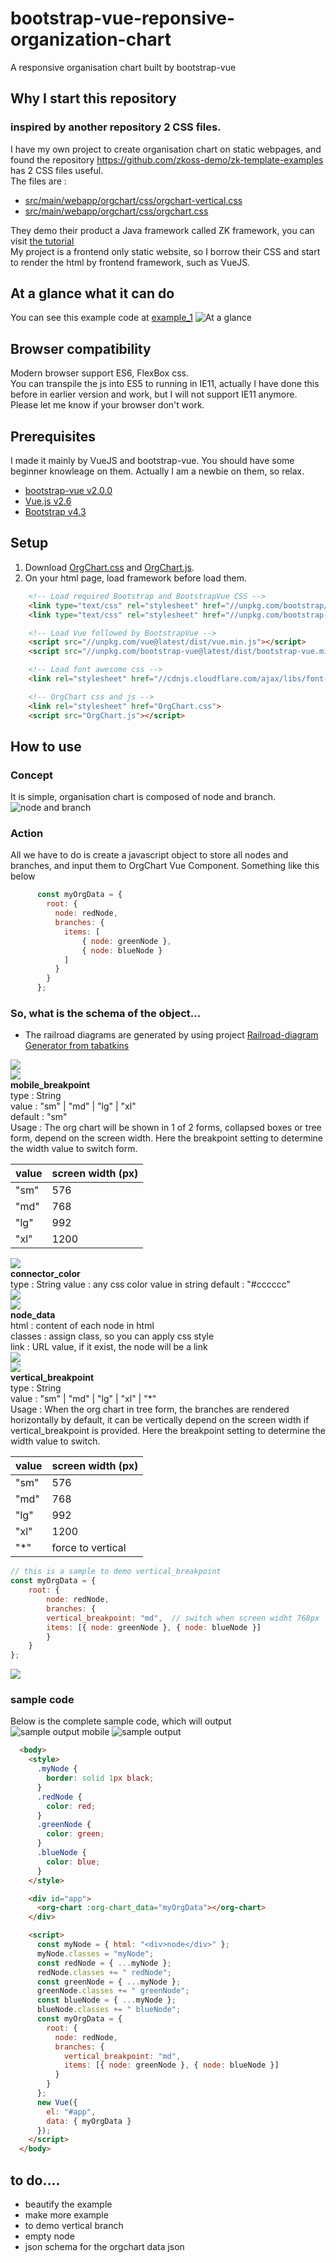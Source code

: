 # bootstrap-vue-reponsive-organization-chart
A responsive organisation chart built by bootstrap-vue
## Why I start this repository
### inspired by another repository 2 CSS files.
I have my own project to create organisation chart on static webpages, and found the repository  https://github.com/zkoss-demo/zk-template-examples has 2 CSS files useful.  
The files are :  
- [src/main/webapp/orgchart/css/orgchart-vertical.css](https://github.com/zkoss-demo/zk-template-examples/blob/master/src/main/webapp/orgchart/css/orgchart-vertical.css)
- [src/main/webapp/orgchart/css/orgchart.css](https://github.com/zkoss-demo/zk-template-examples/blob/master/src/main/webapp/orgchart/css/orgchart.css)

They demo their product a Java framework called ZK framework, you can visit [the tutorial](https://dzone.com/articles/css-flex-based-orgchart-with-zk)  
My project is a frontend only static website, so I borrow their CSS and start to render the html by frontend framework, such as VueJS.


## At a glance what it can do
You can see this example code at [example_1](examples/example_1)
![At a glance](doc/images/glance.gif)

## Browser compatibility
Modern browser support ES6, FlexBox css.  
You can transpile the js into ES5 to running in IE11, actually I have done this before in earlier version and work, but I will not support IE11 anymore.  
Please let me know if your browser don't work.

## Prerequisites
I made it mainly by VueJS and bootstrap-vue. You should have some beginner knowleage on them. Actually I am a newbie on them, so relax.
- [bootstrap-vue v2.0.0](https://bootstrap-vue.js.org/)
- [Vue.js v2.6](https://vuejs.org/)
- [Bootstrap v4.3](https://getbootstrap.com/)

## Setup
1. Download [OrgChart.css](src/OrgChart.css) and [OrgChart.js](src/OrgChart.js).
2. On your html page, load framework before load them.
```html
    <!-- Load required Bootstrap and BootstrapVue CSS -->
    <link type="text/css" rel="stylesheet" href="//unpkg.com/bootstrap/dist/css/bootstrap.min.css" />
    <link type="text/css" rel="stylesheet" href="//unpkg.com/bootstrap-vue@latest/dist/bootstrap-vue.min.css" />

    <!-- Load Vue followed by BootstrapVue -->
    <script src="//unpkg.com/vue@latest/dist/vue.min.js"></script>
    <script src="//unpkg.com/bootstrap-vue@latest/dist/bootstrap-vue.min.js"></script>

    <!-- Load font awesome css -->
    <link rel="stylesheet" href="//cdnjs.cloudflare.com/ajax/libs/font-awesome/5.11.2/css/all.min.css"> 

    <!-- OrgChart css and js -->
    <link rel="stylesheet" href="OrgChart.css">
    <script src="OrgChart.js"></script>    
```

## How to use
### Concept
It is simple, organisation chart is composed of node and branch.  
![node and branch](doc/images/concept1.png)
### Action
All we have to do is create a javascript object to store all nodes and branches, and input them to OrgChart Vue Component. Something like this below  
```javascript
      const myOrgData = {
        root: {
          node: redNode,
          branches: {
            items: [
                { node: greenNode },
                { node: blueNode }
            ]
          }
        }
      };
```
### So, what is the schema of the object...
* The railroad diagrams are generated by using project [Railroad-diagram Generator from tabatkins](https://github.com/tabatkins/railroad-diagrams)

![](doc/railroad_diagram/orgChart_data.png)  
![](doc/railroad_diagram/mobile_breakpoint.png)  
**mobile_breakpoint**  
type : String  
value : "sm" | "md" | "lg" | "xl"  
default : "sm"  
Usage : The org chart will be shown in 1 of 2 forms, collapsed boxes or tree form, depend on the screen width. Here the breakpoint setting to determine the width value to switch form.  

value|screen width (px)
---|---
"sm" | 576
"md" | 768
"lg" | 992
"xl" | 1200
![](doc/images/mobile_breakpoint.gif)  
**connector_color**  
type : String
value : any css color value in string
default : "#cccccc"  
![](doc/railroad_diagram/branch_data.png)  
![](doc/railroad_diagram/node_data.png)  
**node_data**  
html : content of each node in html   
classes : assign class, so you can apply css style   
link : URL value, if it exist, the node will be a link    
![](doc/railroad_diagram/branches_data.png)  
![](doc/railroad_diagram/vertical_breakpoint.png)  
**vertical_breakpoint**  
type : String  
value : "sm" | "md" | "lg" | "xl" | "*"  
Usage : When the org chart in tree form, the branches are rendered horizontally by default, it can be vertically depend on the screen width if vertical_breakpoint is provided. Here the breakpoint setting to determine the width value to switch.  

value|screen width (px)
---|---
"sm" | 576
"md" | 768
"lg" | 992
"xl" | 1200
"*"  | force to vertical
```javascript
// this is a sample to demo vertical_breakpoint
const myOrgData = {
    root: {
        node: redNode,
        branches: {
        vertical_breakpoint: "md",  // switch when screen widht 768px
        items: [{ node: greenNode }, { node: blueNode }]
        }
    }
};
```
![](doc/images/vertical_breakpoint.gif)  
### sample code
Below is the complete sample code, which will output  
![sample output mobile](doc/images/sample_output_mobile.png) ![sample output](doc/images/sample_output.png)  
```html
  <body>
    <style>
      .myNode {
        border: solid 1px black;
      }
      .redNode {
        color: red;
      }
      .greenNode {
        color: green;
      }
      .blueNode {
        color: blue;
      }
    </style>

    <div id="app">
      <org-chart :org-chart_data="myOrgData"></org-chart>
    </div>

    <script>
      const myNode = { html: "<div>node</div>" };
      myNode.classes = "myNode";
      const redNode = { ...myNode };
      redNode.classes += " redNode";
      const greenNode = { ...myNode };
      greenNode.classes += " greenNode";
      const blueNode = { ...myNode };
      blueNode.classes += " blueNode";
      const myOrgData = {
        root: {
          node: redNode,
          branches: {
            vertical_breakpoint: "md",
            items: [{ node: greenNode }, { node: blueNode }]
          }
        }
      };
      new Vue({
        el: "#app",
        data: { myOrgData }
      });
    </script>
  </body>
```
## to do....
+ beautify the example
+ make more example
+ to demo vertical branch
+ empty node
+ json schema for the orgchart data json


